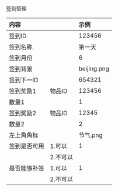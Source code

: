 签到管理

| 内容 |  | 示例 |
| :--- | :--- | :--- |
| 签到ID |  | 123456 |
| 签到名称 |  | 第一天 |
| 签到月份 |  | 6 |
| 签到背景 |  | beijing.png |
| 签到下一ID |  | 654321 |
| 签到奖励1 | 物品ID | 123456 |
| 数量1 |  | 1 |
| 签到奖励2 | 物品ID | 12345 |
| 数量2 |  | 2 |
| 左上角角标 |  | 节气.png |
| 签到是否可用 | 1.可以 | 1 |
|  | 2.不可以 |  |
| 是否能够补签 | 1.可以 | 1 |
|  | 2.不可以 |  |



